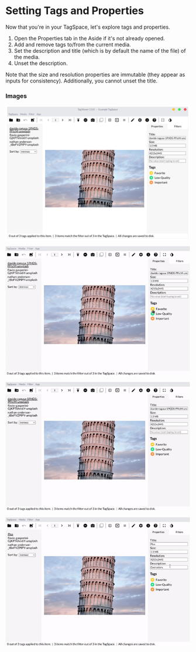 # Setting Tags and Properties

Now that you're in your TagSpace, let's explore tags and properties.

1. Open the Properties tab in the Aside if it's not already opened.
2. Add and remove tags to/from the current media.
3. Set the description and title \(which is by default the name of the file\) of the media.
4. Unset the description.

Note that the size and resolution properties are immutable \(they appear as inputs for consistency\). Additionally, you cannot unset the title.

### Images

![Step 1: The Properties tab is selected in the Aside.](../.gitbook/assets/screenshot-20200704151657-2040x1492.png)

![Step 2: Adding and removing tags](../.gitbook/assets/addremovetags.gif)

![Step 3: Setting properties](../.gitbook/assets/setprops.gif)

![Step 4: Unsetting a property](../.gitbook/assets/unsetprop.gif)




